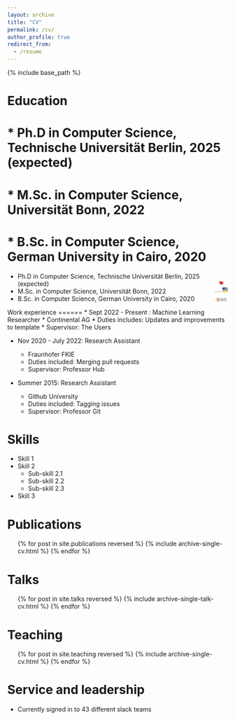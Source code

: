 ```yaml
---
layout: archive
title: "CV"
permalink: /cv/
author_profile: true
redirect_from:
  - /resume
---
```


{% include base_path %}

Education
======
# * Ph.D in Computer Science, Technische Universität Berlin, 2025 (expected)
# * M.Sc. in Computer Science, Universität Bonn, 2022
# * B.Sc. in Computer Science, German University in Cairo, 2020
<ul>
    <li>Ph.D in Computer Science, Technische Universität Berlin, 2025 (expected)
        <img src="./tu_berlin.png" alt="TU Berlin" style="float:right;width:30px;height:auto;"/>
    </li>
    <li>M.Sc. in Computer Science, Universität Bonn, 2022
        <img src="./uni_bonn.png" alt="University of Bonn" style="float:right;width:30px;height:auto;"/>
    </li>
    <li>B.Sc. in Computer Science, German University in Cairo, 2020
        <img src="./guc.png" alt="GUC" style="float:right;width:30px;height:auto;"/>
    </li>
</ul>
Work experience
======
* Sept 2022 - Present : Machine Learning Researcher
  * Continental AG
  * Duties includes: Updates and improvements to template
  * Supervisor: The Users

* Nov 2020 - July 2022: Research Assistant
  * Fraunhofer FKIE
  * Duties included: Merging pull requests
  * Supervisor: Professor Hub

* Summer 2015: Research Assistant
  * Github University
  * Duties included: Tagging issues
  * Supervisor: Professor Git
  
Skills
======
* Skill 1
* Skill 2
  * Sub-skill 2.1
  * Sub-skill 2.2
  * Sub-skill 2.3
* Skill 3

Publications
======
  <ul>{% for post in site.publications reversed %}
    {% include archive-single-cv.html %}
  {% endfor %}</ul>
  
Talks
======
  <ul>{% for post in site.talks reversed %}
    {% include archive-single-talk-cv.html  %}
  {% endfor %}</ul>
  
Teaching
======
  <ul>{% for post in site.teaching reversed %}
    {% include archive-single-cv.html %}
  {% endfor %}</ul>
  
Service and leadership
======
* Currently signed in to 43 different slack teams
